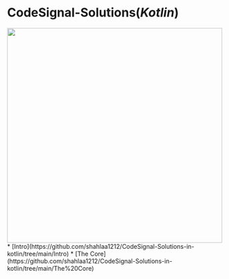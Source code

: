 # CodeSignal-Solutions(*Kotlin*)
<img src="https://www.google.com/imgres?imgurl=https%3A%2F%2Fmedia-exp1.licdn.com%2Fdms%2Fimage%2FC4D0BAQHKf4ignSzPnQ%2Fcompany-logo_200_200%2F0%2F1605049163898%3Fe%3D2147483647%26v%3Dbeta%26t%3Dvq9Q91ylHWTOV53uWZHUoT4pvDHDNRE3w4LYFrQDfw8&imgrefurl=https%3A%2F%2Fae.linkedin.com%2Fcompany%2Fcodesignal%3Ftrk%3Dpublic_profile_experience-item_profile-section-card_image-click&tbnid=dEAgihkF1OCYLM&vet=12ahUKEwj87Kqxrer4AhXJuKQKHbQoDAEQMygAegUIARCtAQ..i&docid=UeI0sZM0158g-M&w=200&h=200&q=codesignal&client=firefox-b-d&ved=2ahUKEwj87Kqxrer4AhXJuKQKHbQoDAEQMygAegUIARCtAQ" width="500" height="500">
* [Intro](https://github.com/shahlaa1212/CodeSignal-Solutions-in-kotlin/tree/main/Intro)
* [The Core](https://github.com/shahlaa1212/CodeSignal-Solutions-in-kotlin/tree/main/The%20Core)
